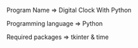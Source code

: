 Program Name => Digital Clock With Python 

Programming language => Python

Required packages => tkinter & time
